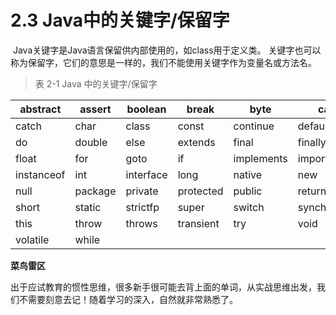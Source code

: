  # 2.3 Java中的关键字/保留字

​		Java关键字是Java语言保留供内部使用的，如class用于定义类。 关键字也可以称为保留字，它们的意思是一样的，我们不能使用关键字作为变量名或方法名。

>  表 2-1 Java 中的关键字/保留字

| abstract   | assert  | boolean   | break     | byte       | case         |
| ---------- | ------- | --------- | --------- | ---------- | ------------ |
| catch      | char    | class     | const     | continue   | default      |
| do         | double  | else      | extends   | final      | finally      |
| float      | for     | goto      | if        | implements | import       |
| instanceof | int     | interface | long      | native     | new          |
| null       | package | private   | protected | public     | return       |
| short      | static  | strictfp  | super     | switch     | synchronized |
| this       | throw   | throws    | transient | try        | void         |
| volatile   | while   |           |           |            |              |

**菜鸟雷区**

​		出于应试教育的惯性思维，很多新手很可能去背上面的单词，从实战思维出发，我们不需要刻意去记！随着学习的深入，自然就非常熟悉了。
